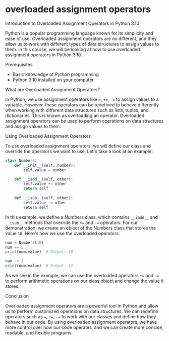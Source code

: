 
overloaded assignment operators
===============================
Introduction to Overloaded Assignment Operators in Python 3.10

Python is a popular programming language known for its simplicity and ease of use. Overloaded assignment operators are no different, and they allow us to work with different types of data structures to assign values to them. In this course, we will be looking at how to use overloaded assignment operators in Python 3.10.

Prerequisites

- Basic knowledge of Python programming
- Python 3.10 installed on your computer

What are Overloaded Assignment Operators?

In Python, we use assignment operators like `=`, `+=`, `-=` to assign values to a variable. However, these operators can be redefined to behave differently when working with different data structures such as lists, tuples, and dictionaries. This is known as overloading an operator. Overloaded assignment operators can be used to perform operations on data structures and assign values to them.

Using Overloaded Assignment Operators

To use overloaded assignment operators, we will define our class and override the operators we want to use. Let's take a look at an example:

```python
class Numbers:
    def __init__(self, number):
        self.value = number

    def __iadd__(self, other):
        self.value += other
        return self
    
    def __isub__(self, other):
        self.value -= other
        return self
```

In this example, we define a Numbers class, which contains `__iadd__` and `__isub__` methods that override the `+=` and `-=` operators. For our demonstration, we create an object of the Numbers class that stores the value `10`. Here's how we use the overloaded operators:

```python
num = Numbers(10)
num += 5
print(num.value)  # Output: 15

num -= 3
print(num.value)  # Output: 12
```

As we see in the example, we can use the overloaded operators `+=` and `-=` to perform arithmetic operations on our class object and change the value it stores.

Conclusion

Overloaded assignment operators are a powerful tool in Python and allow us to perform customized operations on data structures. We can redefine operators such as `=`, `+=`, `-=` to work with our classes and define how they behave in our code. By using overloaded assignment operators, we have more control over how our code operates, and we can create more concise, readable, and flexible programs.